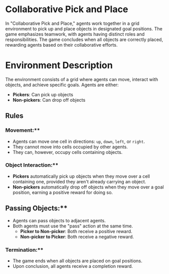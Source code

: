 
# **Collaborative Pick and Place**

In "Collaborative Pick and Place," agents work together in a grid environment to pick up and place objects in designated goal positions. The game emphasizes teamwork, with agents having distinct roles and responsibilities. The game concludes when all objects are correctly placed, rewarding agents based on their collaborative efforts.

# **Environment Description**

The environment consists of a grid where agents can move, interact with objects, and achieve specific goals. Agents are either:
- **Pickers**: Can pick up objects
- **Non-pickers**: Can drop off objects

## **Rules**

### Movement:**
- Agents can move one cell in directions: `up`, `down`, `left`, or `right`.
- They cannot move into cells occupied by other agents.
- They can, however, occupy cells containing objects.

### Object Interaction:**
- **Pickers** automatically pick up objects when they move over a cell containing one, provided they aren't already carrying an object.
- **Non-pickers** automatically drop off objects when they move over a goal position, earning a positive reward for doing so.

## Passing Objects:**
- Agents can pass objects to adjacent agents.
- Both agents must use the "pass" action at the same time.
  - **Picker to Non-picker**: Both receive a positive reward.
  - **Non-picker to Picker**: Both receive a negative reward.

### Termination:**
- The game ends when all objects are placed on goal positions.
- Upon conclusion, all agents receive a completion reward.

